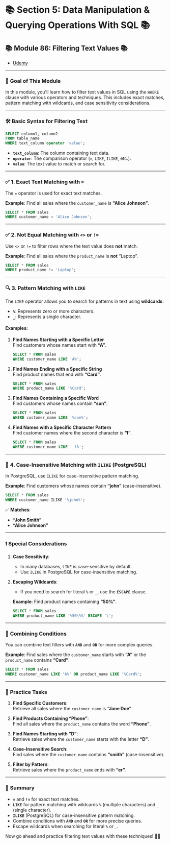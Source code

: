 # 📚 **Section 5: Data Manipulation & Querying Operations With SQL** 📚

## 📚 **Module 86: Filtering Text Values** 📚

- [Udemy](https://www.udemy.com/course/sql-the-complete-developers-guide-mysql-postgresql/learn/lecture/28763142#overview)

---

### 🚀 **Goal of This Module**

In this module, you'll learn how to filter text values in SQL using the `WHERE` clause with various operators and techniques. This includes exact matches, pattern matching with wildcards, and case sensitivity considerations.

---

### 🛠️ **Basic Syntax for Filtering Text**

```sql
SELECT column1, column2
FROM table_name
WHERE text_column operator 'value';
```

- **`text_column`**: The column containing text data.
- **`operator`**: The comparison operator (`=`, `LIKE`, `ILIKE`, etc.).
- **`value`**: The text value to match or search for.

---

### ✅ **1. Exact Text Matching with `=`**

The `=` operator is used for exact text matches.

**Example**: Find all sales where the `customer_name` is **“Alice Johnson”**.

```sql
SELECT * FROM sales
WHERE customer_name = 'Alice Johnson';
```

---

### ✅ **2. Not Equal Matching with `<>` or `!=`**

Use `<>` or `!=` to filter rows where the text value does **not** match.

**Example**: Find all sales where the `product_name` is **not** “Laptop”.

```sql
SELECT * FROM sales
WHERE product_name != 'Laptop';
```

---

### 🔍 **3. Pattern Matching with `LIKE`**

The `LIKE` operator allows you to search for patterns in text using **wildcards**:

- **`%`**: Represents zero or more characters.
- **`_`**: Represents a single character.

#### Examples:

1. **Find Names Starting with a Specific Letter**  
   Find customers whose names start with **“A”**.

   ```sql
   SELECT * FROM sales
   WHERE customer_name LIKE 'A%';
   ```

2. **Find Names Ending with a Specific String**  
   Find product names that end with **“Card”**.

   ```sql
   SELECT * FROM sales
   WHERE product_name LIKE '%Card';
   ```

3. **Find Names Containing a Specific Word**  
   Find customers whose names contain **“son”**.

   ```sql
   SELECT * FROM sales
   WHERE customer_name LIKE '%son%';
   ```

4. **Find Names with a Specific Character Pattern**  
   Find customer names where the second character is **“l”**.

   ```sql
   SELECT * FROM sales
   WHERE customer_name LIKE '_l%';
   ```

---

### 🔄 **4. Case-Insensitive Matching with `ILIKE` (PostgreSQL)**

In PostgreSQL, use `ILIKE` for case-insensitive pattern matching.

**Example**: Find customers whose names contain **“john”** (case-insensitive).

```sql
SELECT * FROM sales
WHERE customer_name ILIKE '%john%';
```

✅ **Matches**:

- **“John Smith”**
- **“Alice Johnson”**

---

### ❗ **Special Considerations**

1. **Case Sensitivity**:

   - In many databases, `LIKE` is case-sensitive by default.
   - Use `ILIKE` in PostgreSQL for case-insensitive matching.

2. **Escaping Wildcards**:

   - If you need to search for literal `%` or `_`, use the **`ESCAPE`** clause.

   **Example**: Find product names containing **“50%”**.

   ```sql
   SELECT * FROM sales
   WHERE product_name LIKE '%50\%%' ESCAPE '\';
   ```

---

### 📝 **Combining Conditions**

You can combine text filters with **`AND`** and **`OR`** for more complex queries.

**Example**: Find sales where the `customer_name` starts with **“A”** or the `product_name` contains **“Card”**.

```sql
SELECT * FROM sales
WHERE customer_name LIKE 'A%' OR product_name LIKE '%Card%';
```

---

### 🧩 **Practice Tasks**

1. **Find Specific Customers**:  
   Retrieve all sales where the `customer_name` is **“Jane Doe”**.

2. **Find Products Containing “Phone”**:  
   Find all sales where the `product_name` contains the word **“Phone”**.

3. **Find Names Starting with “D”**:  
   Retrieve sales where the `customer_name` starts with the letter **“D”**.

4. **Case-Insensitive Search**:  
   Find sales where the `customer_name` contains **“smith”** (case-insensitive).

5. **Filter by Pattern**:  
   Retrieve sales where the `product_name` ends with **“er”**.

---

### 🌟 **Summary**

- **`=`** and **`!=`** for exact text matches.
- **`LIKE`** for pattern matching with wildcards `%` (multiple characters) and `_` (single character).
- **`ILIKE`** (PostgreSQL) for case-insensitive pattern matching.
- Combine conditions with **`AND`** and **`OR`** for more precise queries.
- Escape wildcards when searching for literal `%` or `_`.

Now go ahead and practice filtering text values with these techniques! 🚀😊
